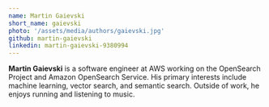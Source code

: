 ```yaml
---
name: Martin Gaievski
short_name: gaievski
photo: '/assets/media/authors/gaievski.jpg'
github: martin-gaievski
linkedin: martin-gaievski-9380994
---
```


**Martin Gaievski** is a software engineer at AWS working on the OpenSearch Project and Amazon OpenSearch Service. His primary interests include machine learning, vector search, and semantic search. Outside of work, he enjoys running and listening to music.